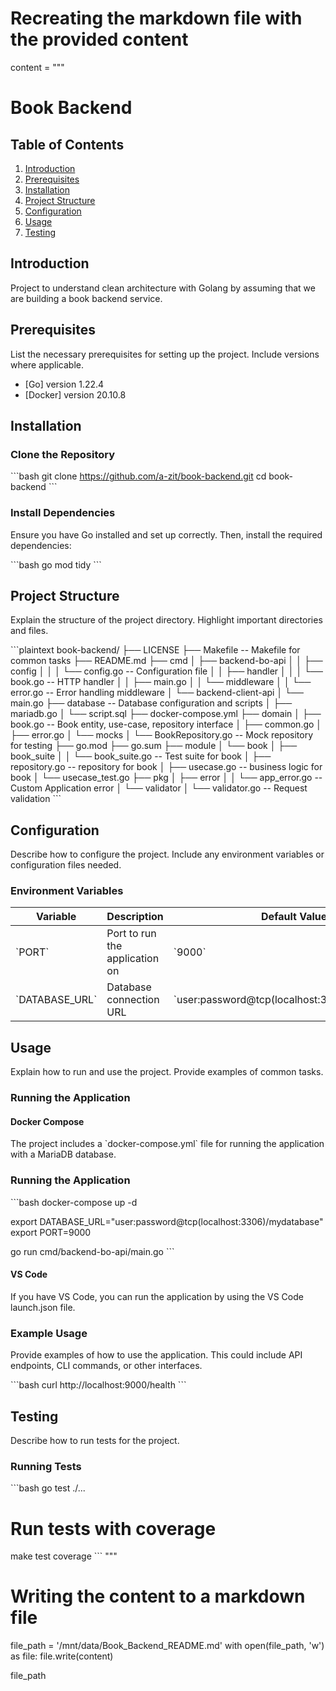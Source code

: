 # Recreating the markdown file with the provided content

content = """
# Book Backend

## Table of Contents

1. [Introduction](#introduction)
2. [Prerequisites](#prerequisites)
3. [Installation](#installation)
4. [Project Structure](#project-structure)
5. [Configuration](#configuration)
6. [Usage](#usage)
7. [Testing](#testing)

## Introduction

Project to understand clean architecture with Golang by assuming that we are building a book backend service.

## Prerequisites

List the necessary prerequisites for setting up the project. Include versions where applicable.

- [Go] version 1.22.4
- [Docker] version 20.10.8

## Installation

### Clone the Repository

\`\`\`bash
git clone https://github.com/a-zit/book-backend.git
cd book-backend
\`\`\`

### Install Dependencies

Ensure you have Go installed and set up correctly. Then, install the required dependencies:

\`\`\`bash
go mod tidy
\`\`\`

## Project Structure

Explain the structure of the project directory. Highlight important directories and files.

\`\`\`plaintext
book-backend/
├── LICENSE
├── Makefile -- Makefile for common tasks
├── README.md
├── cmd
│   ├── backend-bo-api
│   │   ├── config
│   │   │   └── config.go -- Configuration file
│   │   ├── handler
│   │   │   └── book.go -- HTTP handler
│   │   ├── main.go
│   │   └── middleware
│   │       └── error.go -- Error handling middleware
│   └── backend-client-api
│       └── main.go
├── database -- Database configuration and scripts
│   ├── mariadb.go
│   └── script.sql
├── docker-compose.yml
├── domain
│   ├── book.go -- Book entity, use-case, repository interface
│   ├── common.go
│   ├── error.go
│   └── mocks
│       └── BookRepository.go -- Mock repository for testing
├── go.mod
├── go.sum
├── module
│   └── book
│       ├── book_suite
│       │   └── book_suite.go -- Test suite for book
│       ├── repository.go -- repository for book
│       ├── usecase.go -- business logic for book
│       └── usecase_test.go
├── pkg
│   ├── error
│   │   └── app_error.go -- Custom Application error
│   └── validator
│       └── validator.go -- Request validation
\`\`\`

## Configuration

Describe how to configure the project. Include any environment variables or configuration files needed.

### Environment Variables

| Variable       | Description                   | Default Value |
|----------------|-------------------------------|---------------|
| \`PORT\`         | Port to run the application on| \`9000\`        |
| \`DATABASE_URL\` | Database connection URL       | \`user:password@tcp(localhost:3306)/mydatabase\`          |

## Usage

Explain how to run and use the project. Provide examples of common tasks.

### Running the Application

#### Docker Compose

The project includes a \`docker-compose.yml\` file for running the application with a MariaDB database.

### Running the Application

\`\`\`bash
docker-compose up -d

export DATABASE_URL="user:password@tcp(localhost:3306)/mydatabase"
export PORT=9000

go run cmd/backend-bo-api/main.go
\`\`\`

#### VS Code

If you have VS Code, you can run the application by using the VS Code launch.json file.

### Example Usage

Provide examples of how to use the application. This could include API endpoints, CLI commands, or other interfaces.

\`\`\`bash
curl http://localhost:9000/health
\`\`\`

## Testing

Describe how to run tests for the project.

### Running Tests

\`\`\`bash
go test ./...

# Run tests with coverage
make test coverage
\`\`\`
"""

# Writing the content to a markdown file
file_path = '/mnt/data/Book_Backend_README.md'
with open(file_path, 'w') as file:
    file.write(content)

file_path